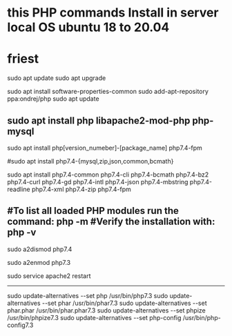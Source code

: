 # this PHP commands Install in server local  OS ubuntu 18 to 20.04

# friest
sudo apt update
sudo apt upgrade



sudo apt install software-properties-common
sudo add-apt-repository ppa:ondrej/php
sudo apt update

sudo apt install php libapache2-mod-php php-mysql
---
sudo apt install php[version_numeber]-[package_name]
php7.4-fpm

#sudo apt install php7.4-{mysql,zip,json,common,bcmath}

sudo apt install php7.4-common php7.4-cli php7.4-bcmath php7.4-bz2 php7.4-curl php7.4-gd php7.4-intl php7.4-json php7.4-mbstring php7.4-readline php7.4-xml php7.4-zip php7.4-fpm

#To list all loaded PHP modules run the command:
php -m
#Verify the installation with:
php -v
-----
sudo a2dismod php7.4

sudo a2enmod php7.3

sudo service apache2 restart

------
sudo update-alternatives --set php /usr/bin/php7.3
sudo update-alternatives --set phar /usr/bin/phar7.3
sudo update-alternatives --set phar.phar /usr/bin/phar.phar7.3
sudo update-alternatives --set phpize /usr/bin/phpize7.3
sudo update-alternatives --set php-config /usr/bin/php-config7.3
